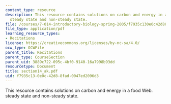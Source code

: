 ```yaml
---
content_type: resource
description: This resource contains solutions on carbon and energy in a food Web.
  steady state and non-steady state.
file: /courses/7-014-introductory-biology-spring-2005/f7935c130e0c42d88fad0047ed2096d3_section14_ak.pdf
file_type: application/pdf
learning_resource_types:
- Recitations
license: https://creativecommons.org/licenses/by-nc-sa/4.0/
ocw_type: OCWFile
parent_title: Recitations
parent_type: CourseSection
parent_uid: 3889c722-095c-4bf0-9140-16a7998b93dd
resourcetype: Document
title: section14_ak.pdf
uid: f7935c13-0e0c-42d8-8fad-0047ed2096d3
---
```

This resource contains solutions on carbon and energy in a food Web. steady state and non-steady state.